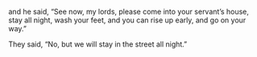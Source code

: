 and he said, “See now, my lords, please come into your servant’s house, stay all night, wash your feet, and you can rise up early, and go on your way.”

They said, “No, but we will stay in the street all night.”